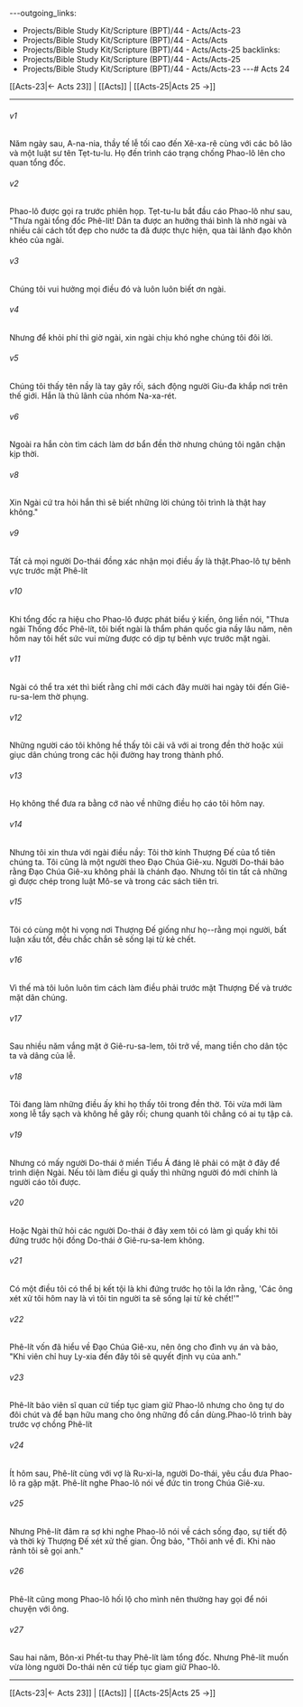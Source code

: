 ---outgoing_links:
  - Projects/Bible Study Kit/Scripture (BPT)/44 - Acts/Acts-23
  - Projects/Bible Study Kit/Scripture (BPT)/44 - Acts/Acts
  - Projects/Bible Study Kit/Scripture (BPT)/44 - Acts/Acts-25
backlinks:
  - Projects/Bible Study Kit/Scripture (BPT)/44 - Acts/Acts-25
  - Projects/Bible Study Kit/Scripture (BPT)/44 - Acts/Acts-23
---# Acts 24

[[Acts-23|← Acts 23]] | [[Acts]] | [[Acts-25|Acts 25 →]]
***



###### v1 
Năm ngày sau, A-na-nia, thầy tế lễ tối cao đến Xê-xa-rê cùng với các bô lão và một luật sư tên Tẹt-tu-lu. Họ đến trình cáo trạng chống Phao-lô lên cho quan tổng đốc. 

###### v2 
Phao-lô được gọi ra trước phiên họp. Tẹt-tu-lu bắt đầu cáo Phao-lô như sau, "Thưa ngài tổng đốc Phê-lít! Dân ta được an hưởng thái bình là nhờ ngài và nhiều cải cách tốt đẹp cho nước ta đã được thực hiện, qua tài lãnh đạo khôn khéo của ngài. 

###### v3 
Chúng tôi vui hưởng mọi điều đó và luôn luôn biết ơn ngài. 

###### v4 
Nhưng để khỏi phí thì giờ ngài, xin ngài chịu khó nghe chúng tôi đôi lời. 

###### v5 
Chúng tôi thấy tên nầy là tay gây rối, sách động người Giu-đa khắp nơi trên thế giới. Hắn là thủ lãnh của nhóm Na-xa-rét. 

###### v6 
Ngoài ra hắn còn tìm cách làm dơ bẩn đền thờ nhưng chúng tôi ngăn chận kịp thời. 

###### v8 
Xin Ngài cứ tra hỏi hắn thì sẽ biết những lời chúng tôi trình là thật hay không." 

###### v9 
Tất cả mọi người Do-thái đồng xác nhận mọi điều ấy là thật.Phao-lô tự bênh vực trước mặt Phê-lít 

###### v10 
Khi tổng đốc ra hiệu cho Phao-lô được phát biểu ý kiến, ông liền nói, "Thưa ngài Thống đốc Phê-lít, tôi biết ngài là thẩm phán quốc gia nầy lâu năm, nên hôm nay tôi hết sức vui mừng được có dịp tự bênh vực trước mặt ngài. 

###### v11 
Ngài có thể tra xét thì biết rằng chỉ mới cách đây mười hai ngày tôi đến Giê-ru-sa-lem thờ phụng. 

###### v12 
Những người cáo tôi không hề thấy tôi cãi vã với ai trong đền thờ hoặc xúi giục dân chúng trong các hội đường hay trong thành phố. 

###### v13 
Họ không thể đưa ra bằng cớ nào về những điều họ cáo tôi hôm nay. 

###### v14 
Nhưng tôi xin thưa với ngài điều nầy: Tôi thờ kính Thượng Đế của tổ tiên chúng ta. Tôi cũng là một người theo Đạo Chúa Giê-xu. Người Do-thái bảo rằng Đạo Chúa Giê-xu không phải là chánh đạo. Nhưng tôi tin tất cả những gì được chép trong luật Mô-se và trong các sách tiên tri. 

###### v15 
Tôi có cùng một hi vọng nơi Thượng Đế giống như họ--rằng mọi người, bất luận xấu tốt, đều chắc chắn sẽ sống lại từ kẻ chết. 

###### v16 
Vì thế mà tôi luôn luôn tìm cách làm điều phải trước mặt Thượng Đế và trước mặt dân chúng. 

###### v17 
Sau nhiều năm vắng mặt ở Giê-ru-sa-lem, tôi trở về, mang tiền cho dân tộc ta và dâng của lễ. 

###### v18 
Tôi đang làm những điều ấy khi họ thấy tôi trong đền thờ. Tôi vừa mới làm xong lễ tẩy sạch và không hề gây rối; chung quanh tôi chẳng có ai tụ tập cả. 

###### v19 
Nhưng có mấy người Do-thái ở miền Tiểu Á đáng lẽ phải có mặt ở đây để trình diện Ngài. Nếu tôi làm điều gì quấy thì những người đó mới chính là người cáo tôi được. 

###### v20 
Hoặc Ngài thử hỏi các người Do-thái ở đây xem tôi có làm gì quấy khi tôi đứng trước hội đồng Do-thái ở Giê-ru-sa-lem không. 

###### v21 
Có một điều tôi có thể bị kết tội là khi đứng trước họ tôi la lớn rằng, 'Các ông xét xử tôi hôm nay là vì tôi tin người ta sẽ sống lại từ kẻ chết!'" 

###### v22 
Phê-lít vốn đã hiểu về Đạo Chúa Giê-xu, nên ông cho đình vụ án và bảo, "Khi viên chỉ huy Ly-xia đến đây tôi sẽ quyết định vụ của anh." 

###### v23 
Phê-lít bảo viên sĩ quan cứ tiếp tục giam giữ Phao-lô nhưng cho ông tự do đôi chút và để bạn hữu mang cho ông những đồ cần dùng.Phao-lô trình bày trước vợ chồng Phê-lít 

###### v24 
Ít hôm sau, Phê-lít cùng với vợ là Ru-xi-la, người Do-thái, yêu cầu đưa Phao-lô ra gặp mặt. Phê-lít nghe Phao-lô nói về đức tin trong Chúa Giê-xu. 

###### v25 
Nhưng Phê-lít đâm ra sợ khi nghe Phao-lô nói về cách sống đạo, sự tiết độ và thời kỳ Thượng Đế xét xử thế gian. Ông bảo, "Thôi anh về đi. Khi nào rảnh tôi sẽ gọi anh." 

###### v26 
Phê-lít cũng mong Phao-lô hối lộ cho mình nên thường hay gọi để nói chuyện với ông. 

###### v27 
Sau hai năm, Bôn-xi Phết-tu thay Phê-lít làm tổng đốc. Nhưng Phê-lít muốn vừa lòng người Do-thái nên cứ tiếp tục giam giữ Phao-lô.

***
[[Acts-23|← Acts 23]] | [[Acts]] | [[Acts-25|Acts 25 →]]
